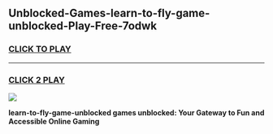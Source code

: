 
## Unblocked-Games-learn-to-fly-game-unblocked-Play-Free-7odwk
<h3>
<a href="https://premium76.site?title=learn-to-fly-game-unblocked&ref=18A1">CLICK TO PLAY</a></h3>
<hr>

<h3>
<a href="https://premium76.site?title=learn-to-fly-game-unblocked&ref=18A1">CLICK 2 PLAY</a>
  
</h3>

<a href="https://premium76.site?title=learn-to-fly-game-unblocked&ref=18A1"><img src="https://clearcache.store/games.png"></a>


**learn-to-fly-game-unblocked games unblocked: Your Gateway to Fun and Accessible Online Gaming**
